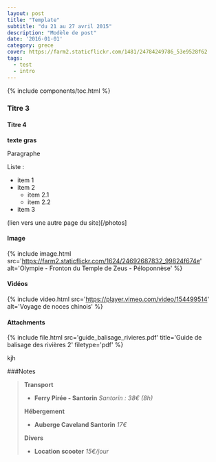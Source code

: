 ```yaml
---
layout: post
title: "Template"
subtitle: "du 21 au 27 avril 2015"
description: "Modèle de post"
date: '2016-01-01'
category: grece
cover: https://farm2.staticflickr.com/1481/24784249786_53e9528f62
tags:
  - test
  - intro
---
```


{% include components/toc.html %}

### Titre 3

#### Titre 4

**texte gras**

Paragraphe

Liste :

- item 1
- item 2
  - item 2.1
  - item 2.2
- item 3

(lien vers une autre page du site)[/photos]

#### Image

{% include image.html
  src='https://farm2.staticflickr.com/1624/24692687832_99824f674e'
  alt='Olympie - Fronton du Temple de Zeus - Péloponnèse'
%}

#### Vidéos

{% include video.html
  src='https://player.vimeo.com/video/154499514'
  alt='Voyage de noces chinois'
%}

#### Attachments

{% include file.html
  src='guide_balisage_rivieres.pdf'
  title='Guide de balisage des rivières 2'
  filetype='pdf'
%}

kjh

###Notes

>**Transport**
>
>- **Ferry Pirée - Santorin** *Santorin : 38€ (8h)*
>
>**Hébergement**
>
>- **Auberge Caveland Santorin** *17€*
>
>**Divers**
>
>- **Location scooter** *15€/jour*
